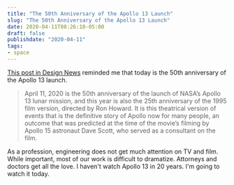 ```yaml
---
title: "The 50th Anniversary of the Apollo 13 Launch"
slug: "The 50th Anniversary of the Apollo 13 Launch"
date: 2020-04-11T08:26:10-05:00
draft: false
publishdate: "2020-04-11"
tags:
- space
---
```


[This post in Design News][1] reminded me that today is the 50th anniversary of the Apollo 13 launch. 

>April 11, 2020 is the 50th anniversary of the launch of NASA’s Apollo 13 lunar mission, and this year is also the 25th anniversary of the 1995 film version, directed by Ron Howard. It is this theatrical version of events that is the definitive story of Apollo now for many people, an outcome that was predicted at the time of the movie’s filming by Apollo 15 astronaut Dave Scott, who served as a consultant on the film.

As a profession, engineering does not get much attention on TV and film. While important, most of our work is difficult to dramatize. Attorneys and doctors get all the love. I haven't watch Apollo 13 in 20 years. I'm going to watch it today. 

[1]: https://www.designnews.com/aerospace/apollo-13-movie-was-engineers-failure-not-option-moment-spotlight/38191675462710

